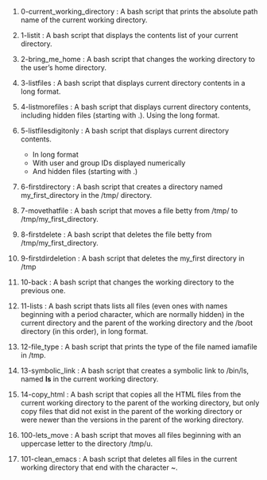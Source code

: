 1. 0-current_working_directory : A bash script that prints the absolute path name of the current working directory.

2. 1-listit : A bash script that displays the contents list of your current directory.

3. 2-bring_me_home :  A bash script that changes the working directory to the user’s home directory.

4. 3-listfiles : A bash script that displays current directory contents in a long format.

5. 4-listmorefiles : A bash script that displays current directory contents, including hidden files (starting with .). Using the long format.

6. 5-listfilesdigitonly : A bash script that displays current directory contents.
	- In long format
	- With user and group IDs displayed numerically
	- And hidden files (starting with .)

7. 6-firstdirectory : A bash script that creates a directory named my_first_directory in the /tmp/ directory.

8. 7-movethatfile : A bash script that moves a file betty from /tmp/ to /tmp/my_first_directory.

9. 8-firstdelete : A bash script that deletes the file betty from /tmp/my_first_directory.

10. 9-firstdirdeletion : A bash script that deletes the my_first directory in /tmp

11. 10-back : A bash script that changes the working directory to the previous one.

12. 11-lists : A bash script thats lists all files (even ones with names beginning with a period character, which are normally hidden) in the current directory and the parent of the working directory and the /boot directory (in this order), in long format.

13. 12-file_type : A bash script that prints the type of the file named iamafile in /tmp.

14. 13-symbolic_link : A bash script that creates a symbolic link to /bin/ls, named __ls__ in the current working directory.

15. 14-copy_html : A bash script that copies all the HTML files from the current working directory to the parent of the working directory, but only copy files that did not exist in the parent of the working directory or were newer than the versions in the parent of the working directory.

16. 100-lets_move : A bash script that moves all files beginning with an uppercase letter to the directory /tmp/u.

17. 101-clean_emacs : A bash script that deletes all files in the current working directory that end with the character ~.
